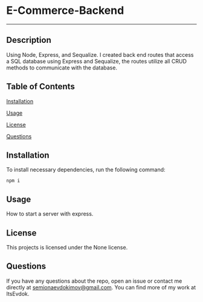 
# E-Commerce-Backend
---


## Description

Using Node, Express, and Sequalize. I created back end routes that access a SQL database using Express and Sequalize, the routes utilize all CRUD methods to communicate with the database.

## Table of Contents

[Installation](#installation)

[Usage](#usage)

[License](#license)

[Questions](#questions)

## Installation

To install necessary dependencies, run the following command:

    npm i

## Usage

How to start a server with express.

## License

This projects is licensed under the None license.
    
## Questions 

If you have any questions about the repo, open an issue or contact me directly at semionaevdokimov@gmail.com. You can find more of my work at ItsEvdok.
